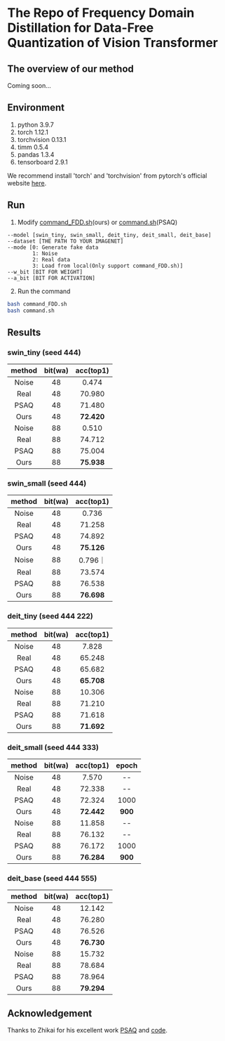 # The Repo of Frequency Domain Distillation for Data-Free Quantization of Vision Transformer
## The overview of our method
Coming soon...
## Environment
1. python 3.9.7
2. torch 1.12.1
3. torchvision 0.13.1
4. timm 0.5.4
5. pandas 1.3.4
6. tensorboard 2.9.1

We recommend install 'torch' and 'torchvision' from pytorch's official website [here](https://pytorch.org/get-started/locally/).
## Run
1. Modify [command_FDD.sh](command_FDD.sh)(ours) or [command.sh](command.sh)(PSAQ)
```
--model [swin_tiny, swin_small, deit_tiny, deit_small, deit_base]
--dataset [THE PATH TO YOUR IMAGENET]
--mode [0: Generate fake data
        1: Noise
        2: Real data
        3: Load from local(Only support command_FDD.sh)]
--w_bit [BIT FOR WEIGHT]
--a_bit [BIT FOR ACTIVATION]
```
2. Run the command
```bash
bash command_FDD.sh
bash command.sh
```
## Results

### swin_tiny (seed 444)
|method|bit(wa)|acc(top1)
|:-:|:-:|:-:|
|Noise|48|0.474|
|Real|48|70.980|
|PSAQ|48|71.480|
|Ours|48|**72.420**|
|Noise|88|0.510|
|Real|88|74.712|
|PSAQ|88|75.004|
|Ours|88|**75.938**|

### swin_small (seed 444)
|method|bit(wa)|acc(top1)|
|:-:|:-:|:-:|
|Noise|48|0.736|
|Real|48|71.258|
|PSAQ|48|74.892|
|Ours|48|**75.126**|
|Noise|88|0.796｜
|Real|88|73.574|
|PSAQ|88|76.538|
|Ours|88|**76.698**|

### deit_tiny (seed 444 222)
|method|bit(wa)|acc(top1)|
|:-:|:-:|:-:|
|Noise|48|7.828|
|Real|48|65.248|
|PSAQ|48|65.682|
|Ours|48|**65.708**|
|Noise|88|10.306|
|Real|88|71.210|
|PSAQ|88|71.618|
|Ours|88|**71.692**|

### deit_small (seed 444 333)
|method|bit(wa)|acc(top1)|epoch|
|:-:|:-:|:-:|:-:|
|Noise|48|7.570|--|
|Real|48|72.338|--|
|PSAQ|48|72.324|1000|
|Ours|48|**72.442**|**900**|
|Noise|88|11.858|--|
|Real|88|76.132|--|
|PSAQ|88|76.172|1000|
|Ours|88|**76.284**|**900**|

### deit_base (seed 444 555)
|method|bit(wa)|acc(top1)|
|:-:|:-:|:-:|
|Noise|48|12.142|
|Real|48|76.280|
|PSAQ|48|76.526|
|Ours|48|**76.730**|
|Noise|88|15.732|
|Real|88|78.684|
|PSAQ|88|78.964|
|Ours|88|**79.294**|

## Acknowledgement
Thanks to Zhikai for his excellent work [PSAQ](https://arxiv.org/abs/2203.02250) and [code](https://github.com/zkkli/PSAQ-ViT).